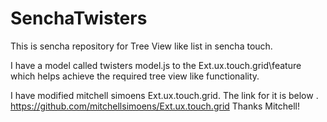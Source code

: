 # SenchaTwisters

This is sencha repository for Tree View like list in
sencha touch.

I have a model called twisters model.js to the Ext.ux.touch.grid\feature
which helps achieve the required tree view like functionality.

I have modified mitchell simoens Ext.ux.touch.grid. 
The link for it is below .
https://github.com/mitchellsimoens/Ext.ux.touch.grid Thanks Mitchell!

